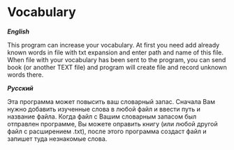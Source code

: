# Vocabulary

___English___

This program can increase your vocabulary.
At first you need add already known words in file with txt expansion and enter path and name of this file.
When file with your vocabulary has been sent to the program, you can send book (or another TEXT file) and program will create file and record unknown words there.

___Русский___

Эта программа может повысить ваш словарный запас.
Сначала Вам нужно добавить изученные слова в любой файл и ввести путь и название файла.
Когда файл с Вашим словарным запасом был отправлен программе, Вы можете оправить книгу (или любой другой файл с расширением .txt), после этого программа создаст файл и запишет туда незнакомые слова.
